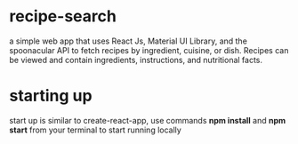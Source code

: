 # recipe-search

a simple web app that uses React Js, Material UI Library, and the spoonacular API to fetch recipes by ingredient, cuisine, or dish. Recipes can be viewed and contain ingredients, instructions, and nutritional facts.

# starting up

start up is similar to create-react-app, use commands <b>npm install</b> and <b>npm start</b> from your terminal to start running locally

